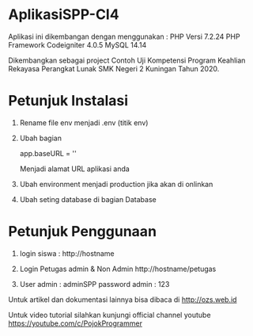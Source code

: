 # AplikasiSPP-CI4

Aplikasi ini dikembangan dengan menggunakan :
PHP Versi 7.2.24
PHP Framework Codeigniter 4.0.5
MySQL 14.14

Dikembangkan sebagai project Contoh Uji Kompetensi Program Keahlian Rekayasa Perangkat Lunak SMK Negeri 2 Kuningan Tahun 2020.

Petunjuk Instalasi
==================
1.  Rename file env menjadi .env (titik env)
2.  Ubah bagian 

    app.baseURL = ''

    Menjadi alamat URL aplikasi anda
3.  Ubah environment menjadi production jika akan di onlinkan
4.  Ubah seting database di bagian Database

Petunjuk Penggunaan 
====================
1.  login siswa :
    http://hostname

2.  Login Petugas admin & Non Admin
    http://hostname/petugas

3.  User admin      : adminSPP
    password admin  : 123

Untuk artikel dan dokumentasi lainnya bisa dibaca di http://ozs.web.id

Untuk video tutorial silahkan kunjungi official channel youtube
https://youtube.com/c/PojokProgrammer
